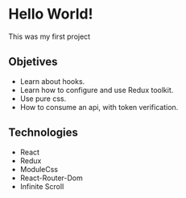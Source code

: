 # Hello World!
This was my first project


## Objetives
- Learn about hooks.
- Learn how to configure and use Redux toolkit.
- Use pure css.
- How to consume an api, with token verification.

## Technologies
- React
- Redux
- ModuleCss
- React-Router-Dom
- Infinite Scroll
